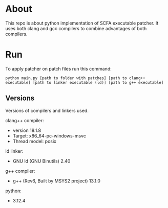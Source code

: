 # About

This repo is about python implementation of SCFA executable patcher.
It uses both clang and gcc compilers to combine advantages of both compilers.

# Run

To apply patcher on patch files run this command:

`python main.py [path to folder with patches] [path to clang++ executable] [path to linker executable (ld)] [path to g++ executable]`

## Versions

Versions of compilers and linkers used.

clang++ compiler: 
* version 18.1.8
* Target: x86_64-pc-windows-msvc
* Thread model: posix

ld linker:
* GNU ld (GNU Binutils) 2.40

g++ compiler:
* g++ (Rev6, Built by MSYS2 project) 13.1.0

python:
* 3.12.4